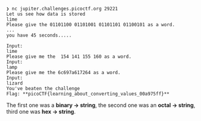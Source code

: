 ```
❯ nc jupiter.challenges.picoctf.org 29221
Let us see how data is stored
lime
Please give the 01101100 01101001 01101101 01100101 as a word.
...
you have 45 seconds.....

Input:
lime
Please give me the  154 141 155 160 as a word.
Input:
lamp
Please give me the 6c697a617264 as a word.
Input:
lizard
You've beaten the challenge
Flag: **picoCTF{learning_about_converting_values_00a975ff}**
```

The first one was a **binary → string**, the second one was an **octal → string**, third one was **hex → string**.